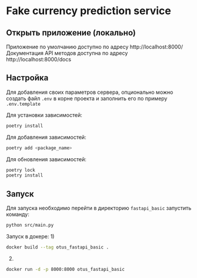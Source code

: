 #  Fake currency prediction service

## Открыть приложение (локально)

Приложение по умолчанию доступно по адресу http://localhost:8000/  
Документация API методов доступна по адресу http://localhost:8000/docs

## Настройка

Для добавления своих параметров сервера, опционально можно создать файл `.env` в корне проекта и заполнить его по примеру `.env.template`

Для установки зависимостей:

```bash
poetry install
```
Для добавления зависимостей:

```bash
poetry add <package_name>
```
Для обновления зависимостей:

```bash
poetry lock
poetry install
```

## Запуск

Для запуска необходимо перейти в директорию `fastapi_basic` запустить команду:

```bash
python src/main.py
```

Запуск в докере:
1)
```bash 
docker build --tag otus_fastapi_basic .
```
2)
```bash
docker run -d -p 8000:8000 otus_fastapi_basic
```